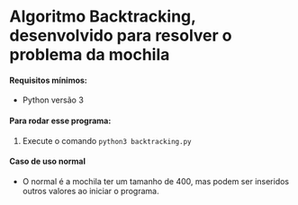# Algoritmo Backtracking, desenvolvido para resolver o problema da mochila

#### Requisitos mínimos:
- Python versão 3

#### Para rodar esse programa:

1. Execute o comando `python3 backtracking.py`

#### Caso de uso normal
- O normal é a mochila ter um tamanho de 400, mas podem ser inseridos outros valores ao iniciar o programa.